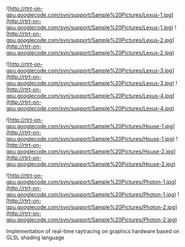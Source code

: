 ![http://rtrt-on-gpu.googlecode.com/svn/support/Sample%20Pictures/Lexus-1.jpg](http://rtrt-on-gpu.googlecode.com/svn/support/Sample%20Pictures/Lexus-1.jpg) ![http://rtrt-on-gpu.googlecode.com/svn/support/Sample%20Pictures/Lexus-2.jpg](http://rtrt-on-gpu.googlecode.com/svn/support/Sample%20Pictures/Lexus-2.jpg)

![http://rtrt-on-gpu.googlecode.com/svn/support/Sample%20Pictures/Lexus-3.jpg](http://rtrt-on-gpu.googlecode.com/svn/support/Sample%20Pictures/Lexus-3.jpg) ![http://rtrt-on-gpu.googlecode.com/svn/support/Sample%20Pictures/Lexus-4.jpg](http://rtrt-on-gpu.googlecode.com/svn/support/Sample%20Pictures/Lexus-4.jpg)

![http://rtrt-on-gpu.googlecode.com/svn/support/Sample%20Pictures/House-1.jpg](http://rtrt-on-gpu.googlecode.com/svn/support/Sample%20Pictures/House-1.jpg) ![http://rtrt-on-gpu.googlecode.com/svn/support/Sample%20Pictures/House-2.jpg](http://rtrt-on-gpu.googlecode.com/svn/support/Sample%20Pictures/House-2.jpg)

![http://rtrt-on-gpu.googlecode.com/svn/support/Sample%20Pictures/Photon-1.jpg](http://rtrt-on-gpu.googlecode.com/svn/support/Sample%20Pictures/Photon-1.jpg) ![http://rtrt-on-gpu.googlecode.com/svn/support/Sample%20Pictures/Photon-2.jpg](http://rtrt-on-gpu.googlecode.com/svn/support/Sample%20Pictures/Photon-2.jpg)

Implementation of real-time raytracing on graphics hardware based on GLSL shading language